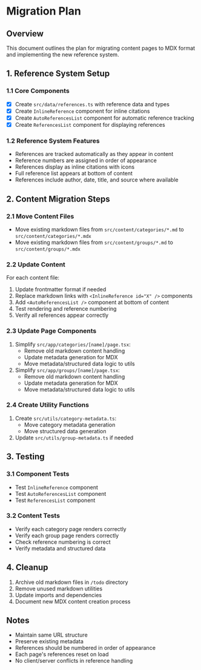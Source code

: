 # Migration Plan

## Overview

This document outlines the plan for migrating content pages to MDX format and implementing the new reference system.

## 1. Reference System Setup

### 1.1 Core Components

- [x] Create `src/data/references.ts` with reference data and types
- [x] Create `InlineReference` component for inline citations
- [x] Create `AutoReferencesList` component for automatic reference tracking
- [x] Create `ReferencesList` component for displaying references

### 1.2 Reference System Features

- References are tracked automatically as they appear in content
- Reference numbers are assigned in order of appearance
- References display as inline citations with icons
- Full reference list appears at bottom of content
- References include author, date, title, and source where available

## 2. Content Migration Steps

### 2.1 Move Content Files

- Move existing markdown files from `src/content/categories/*.md` to `src/content/categories/*.mdx`
- Move existing markdown files from `src/content/groups/*.md` to `src/content/groups/*.mdx`

### 2.2 Update Content

For each content file:

1. Update frontmatter format if needed
2. Replace markdown links with `<InlineReference id="X" />` components
3. Add `<AutoReferencesList />` component at bottom of content
4. Test rendering and reference numbering
5. Verify all references appear correctly

### 2.3 Update Page Components

1. Simplify `src/app/categories/[name]/page.tsx`:
   - Remove old markdown content handling
   - Update metadata generation for MDX
   - Move metadata/structured data logic to utils
2. Simplify `src/app/groups/[name]/page.tsx`:
   - Remove old markdown content handling
   - Update metadata generation for MDX
   - Move metadata/structured data logic to utils

### 2.4 Create Utility Functions

1. Create `src/utils/category-metadata.ts`:
   - Move category metadata generation
   - Move structured data generation
2. Update `src/utils/group-metadata.ts` if needed

## 3. Testing

### 3.1 Component Tests

- Test `InlineReference` component
- Test `AutoReferencesList` component
- Test `ReferencesList` component

### 3.2 Content Tests

- Verify each category page renders correctly
- Verify each group page renders correctly
- Check reference numbering is correct
- Verify metadata and structured data

## 4. Cleanup

1. Archive old markdown files in `/todo` directory
2. Remove unused markdown utilities
3. Update imports and dependencies
4. Document new MDX content creation process

## Notes

- Maintain same URL structure
- Preserve existing metadata
- References should be numbered in order of appearance
- Each page's references reset on load
- No client/server conflicts in reference handling
